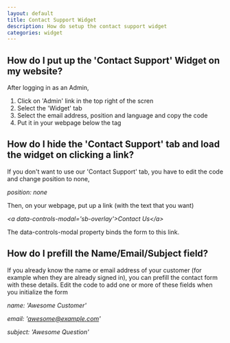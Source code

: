 ```yaml
---
layout: default
title: Contact Support Widget
description: How do setup the contact support widget
categories: widget
---
```


How do I put up the 'Contact Support' Widget on my website?
-----------------------------------------------------------

After logging in as an Admin,

1. Click on 'Admin' link in the top right of the scren
2. Select the 'Widget' tab
3. Select the email address, position and language and copy the code 
4. Put it in your webpage below the </body> tag

How do I hide the 'Contact Support' tab and load the widget on clicking a link?
-------------------------------------------------------------------------------

If you don't want to use our 'Contact Support' tab, you have to edit the code and change position to none,

_position: none_

Then, on your webpage, put up a link (with the text that you want)

_&lt;a data-controls-modal='sb-overlay'&gt;Contact Us&lt;/a&gt;_

The data-controls-modal property binds the form to this link.

How do I prefill the Name/Email/Subject field? 
----------------------------------------------

If you already know the name or email address of your customer (for example when they are already signed in), you can prefill the contact form with these details. Edit the code to add one or more of these fields when you initialize the form

_name: 'Awesome Customer'_
 
_email: 'awesome@example.com'_
 
_subject: 'Awesome Question'_

